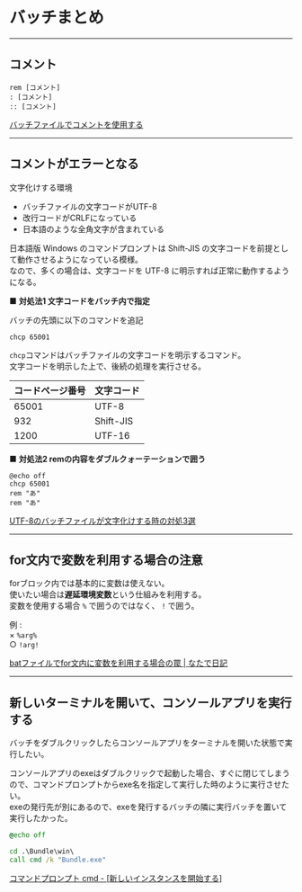 # バッチまとめ

---

## コメント

``` batch
rem [コメント]
: [コメント]
:: [コメント]
```

[バッチファイルでコメントを使用する](https://jj-blues.com/cms/wantto-usecommentout/)  

---

## コメントがエラーとなる

文字化けする環境

- バッチファイルの文字コードがUTF-8  
- 改行コードがCRLFになっている  
- 日本語のような全角文字が含まれている  

日本語版 Windows のコマンドプロンプトは Shift-JIS の文字コードを前提として動作させるようになっている模様。  
なので、多くの場合は、文字コードを UTF-8 に明示すれば正常に動作するようになる。  

■ **対処法1 文字コードをバッチ内で指定**

バッチの先頭に以下のコマンドを追記

`chcp 65001`

`chcp`コマンドはバッチファイルの文字コードを明示するコマンド。  
文字コードを明示した上で、後続の処理を実行させる。  

|コードページ番号|文字コード|
|---|---|
|65001 | UTF-8     |
|932   | Shift-JIS |
|1200  | UTF-16    |

■ **対処法2 remの内容をダブルクォーテーションで囲う**

``` batch
@echo off
chcp 65001
rem "あ"
rem "あ"
```

[UTF-8のバッチファイルが文字化けする時の対処3選](https://nayutari.com/batch-utf8)  

---

## for文内で変数を利用する場合の注意

forブロック内では基本的に変数は使えない。  
使いたい場合は**遅延環境変数**という仕組みを利用する。  
変数を使用する場合 `%` で囲うのではなく、 `!` で囲う。  

例 :  
× `%arg%`  
○ `!arg!`  

[batファイルでfor文内に変数を利用する場合の罠 | なたで日記](https://blog.natade.net/2018/10/06/windows-bat-%E9%81%85%E5%BB%B6%E7%92%B0%E5%A2%83%E5%A4%89%E6%95%B0-for-if/)  

---

## 新しいターミナルを開いて、コンソールアプリを実行する

バッチをダブルクリックしたらコンソールアプリをターミナルを開いた状態で実行したい。  

コンソールアプリのexeはダブルクリックで起動した場合、すぐに閉じてしまうので、コマンドプロンプトからexe名を指定して実行した時のように実行させたい。  
exeの発行先が別にあるので、exeを発行するバッチの隣に実行バッチを置いて実行したかった。  

``` bat
@echo off

cd .\Bundle\win\
call cmd /k "Bundle.exe"
```

[コマンドプロンプト cmd - [新しいインスタンスを開始する]](https://www.k-tanaka.net/cmd/cmd.php)  
